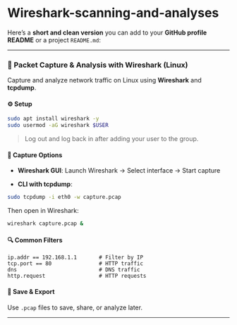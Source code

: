 # Wireshark-scanning-and-analyses
Here’s a **short and clean version** you can add to your **GitHub profile README** or a project `README.md`:

---

### 🐧 Packet Capture & Analysis with Wireshark (Linux)

Capture and analyze network traffic on Linux using **Wireshark** and **tcpdump**.

#### ⚙️ Setup

```bash
sudo apt install wireshark -y
sudo usermod -aG wireshark $USER
```

> Log out and log back in after adding your user to the group.

#### 📡 Capture Options

* **Wireshark GUI**:
  Launch Wireshark → Select interface → Start capture

* **CLI with tcpdump**:

```bash
sudo tcpdump -i eth0 -w capture.pcap
```

Then open in Wireshark:

```bash
wireshark capture.pcap &
```

#### 🔍 Common Filters

```text
ip.addr == 192.168.1.1       # Filter by IP
tcp.port == 80               # HTTP traffic
dns                          # DNS traffic
http.request                 # HTTP requests
```

#### 💾 Save & Export

Use `.pcap` files to save, share, or analyze later.

---

